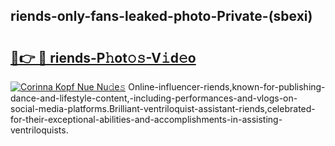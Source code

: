 ## riends-only-fans​-leaked-photo​-Private-(sbexi)


# <h2><a href="https://mediaupload.pro?title=riends&ref=git">🔗👉 🔴 riends-P𝚑ot𝚘𝚜-V𝚒d𝚎o</a></h2>

[![Corinna Kopf Nue Nu𝚍e𝚜](https://i.imgur.com/0qMVB7G.gif)](https://mediaupload.pro?title=riends&ref=git)
Online-influencer-riends,known-for-publishing-dance-and-lifestyle-content,-including-performances-and-vlogs-on-social-media-platforms.Brilliant-ventriloquist-assistant-riends,celebrated-for-their-exceptional-abilities-and-accomplishments-in-assisting-ventriloquists.  
